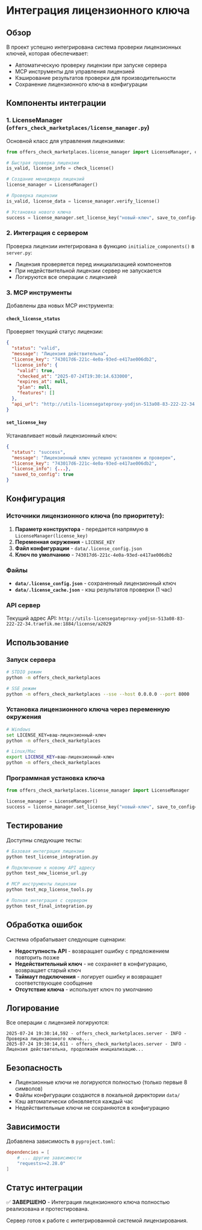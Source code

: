 # Интеграция лицензионного ключа

## Обзор

В проект успешно интегрирована система проверки лицензионных ключей, которая обеспечивает:

- Автоматическую проверку лицензии при запуске сервера
- MCP инструменты для управления лицензией
- Кэширование результатов проверки для производительности
- Сохранение лицензионного ключа в конфигурации

## Компоненты интеграции

### 1. LicenseManager (`offers_check_marketplaces/license_manager.py`)

Основной класс для управления лицензиями:

```python
from offers_check_marketplaces.license_manager import LicenseManager, check_license

# Быстрая проверка лицензии
is_valid, license_info = check_license()

# Создание менеджера лицензий
license_manager = LicenseManager()

# Проверка лицензии
is_valid, license_data = license_manager.verify_license()

# Установка нового ключа
success = license_manager.set_license_key("новый-ключ", save_to_config=True)
```

### 2. Интеграция с сервером

Проверка лицензии интегрирована в функцию `initialize_components()` в `server.py`:

- Лицензия проверяется перед инициализацией компонентов
- При недействительной лицензии сервер не запускается
- Логируются все операции с лицензией

### 3. MCP инструменты

Добавлены два новых MCP инструмента:

#### `check_license_status`

Проверяет текущий статус лицензии:

```json
{
  "status": "valid",
  "message": "Лицензия действительна",
  "license_key": "743017d6-221c-4e0a-93ed-e417ae006db2",
  "license_info": {
    "valid": true,
    "checked_at": "2025-07-24T19:30:14.633000",
    "expires_at": null,
    "plan": null,
    "features": []
  },
  "api_url": "http://utils-licensegateproxy-yodjsn-513a08-83-222-22-34.traefik.me:1884/license/a2029/743017d6-221c-4e0a-93ed-e417ae006db2/verify"
}
```

#### `set_license_key`

Устанавливает новый лицензионный ключ:

```json
{
  "status": "success",
  "message": "Лицензионный ключ успешно установлен и проверен",
  "license_key": "743017d6-221c-4e0a-93ed-e417ae006db2",
  "license_info": {...},
  "saved_to_config": true
}
```

## Конфигурация

### Источники лицензионного ключа (по приоритету):

1. **Параметр конструктора** - передается напрямую в `LicenseManager(license_key)`
2. **Переменная окружения** - `LICENSE_KEY`
3. **Файл конфигурации** - `data/.license_config.json`
4. **Ключ по умолчанию** - `743017d6-221c-4e0a-93ed-e417ae006db2`

### Файлы

- **`data/.license_config.json`** - сохраненный лицензионный ключ
- **`data/.license_cache.json`** - кэш результатов проверки (1 час)

### API сервер

Текущий адрес API: `http://utils-licensegateproxy-yodjsn-513a08-83-222-22-34.traefik.me:1884/license/a2029`

## Использование

### Запуск сервера

```bash
# STDIO режим
python -m offers_check_marketplaces

# SSE режим
python -m offers_check_marketplaces --sse --host 0.0.0.0 --port 8000
```

### Установка лицензионного ключа через переменную окружения

```bash
# Windows
set LICENSE_KEY=ваш-лицензионный-ключ
python -m offers_check_marketplaces

# Linux/Mac
export LICENSE_KEY=ваш-лицензионный-ключ
python -m offers_check_marketplaces
```

### Программная установка ключа

```python
from offers_check_marketplaces.license_manager import LicenseManager

license_manager = LicenseManager()
success = license_manager.set_license_key("новый-ключ", save_to_config=True)
```

## Тестирование

Доступны следующие тесты:

```bash
# Базовая интеграция лицензии
python test_license_integration.py

# Подключение к новому API адресу
python test_new_license_url.py

# MCP инструменты лицензии
python test_mcp_license_tools.py

# Полная интеграция с сервером
python test_final_integration.py
```

## Обработка ошибок

Система обрабатывает следующие сценарии:

- **Недоступность API** - возвращает ошибку с предложением повторить позже
- **Недействительный ключ** - не сохраняет в конфигурацию, возвращает старый ключ
- **Таймаут подключения** - логирует ошибку и возвращает соответствующее сообщение
- **Отсутствие ключа** - использует ключ по умолчанию

## Логирование

Все операции с лицензией логируются:

```
2025-07-24 19:30:14,592 - offers_check_marketplaces.server - INFO - Проверка лицензионного ключа...
2025-07-24 19:30:14,611 - offers_check_marketplaces.server - INFO - Лицензия действительна, продолжаем инициализацию...
```

## Безопасность

- Лицензионные ключи не логируются полностью (только первые 8 символов)
- Файлы конфигурации создаются в локальной директории `data/`
- Кэш автоматически обновляется каждый час
- Недействительные ключи не сохраняются в конфигурацию

## Зависимости

Добавлена зависимость в `pyproject.toml`:

```toml
dependencies = [
    # ... другие зависимости
    "requests>=2.28.0"
]
```

## Статус интеграции

✅ **ЗАВЕРШЕНО** - Интеграция лицензионного ключа полностью реализована и протестирована.

Сервер готов к работе с интегрированной системой лицензирования.
